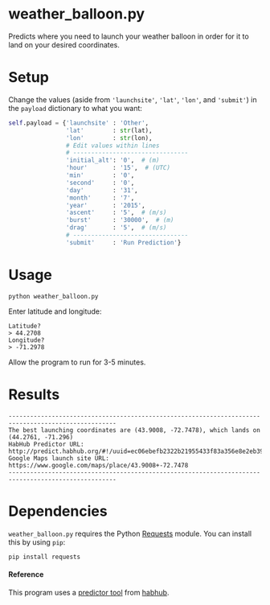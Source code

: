 # weather_balloon.py
Predicts where you need to launch your weather balloon in order for it to land on your desired coordinates.

# Setup
Change the values (aside from `'launchsite'`, `'lat'`, `'lon'`, and `'submit'`) in the `payload` dictionary to what you want:
```python
self.payload = {'launchsite' : 'Other',
                'lat'        : str(lat),
                'lon'        : str(lon),
                # Edit values within lines
                # --------------------------------
                'initial_alt': '0',  # (m)
                'hour'       : '15',  # (UTC)
                'min'        : '0',
                'second'     : '0',
                'day'        : '31',
                'month'      : '7',
                'year'       : '2015',
                'ascent'     : '5',  # (m/s)
                'burst'      : '30000',  # (m)
                'drag'       : '5',  # (m/s)
                # --------------------------------
                'submit'     : 'Run Prediction'}
```
# Usage
```
python weather_balloon.py
```
Enter latitude and longitude:
```
Latitude?
> 44.2708
Longitude?
> -71.2978
```
Allow the program to run for 3-5 minutes.

# Results
```
----------------------------------------------------------------------------------------------------
The best launching coordinates are (43.9008, -72.7478), which lands on (44.2761, -71.296)
HabHub Predictor URL: http://predict.habhub.org/#!/uuid=ec06ebefb2322b21955433f83a356e8e2eb395c3
Google Maps launch site URL: https://www.google.com/maps/place/43.9008+-72.7478
----------------------------------------------------------------------------------------------------
```

# Dependencies
`weather_balloon.py` requires the Python [Requests](http://docs.python-requests.org/en/latest/) module.
You can install this by using `pip`:
```
pip install requests
```

#### Reference
This program uses a [predictor tool](http://predict.habhub.org/) from [habhub](http://habhub.org/).

